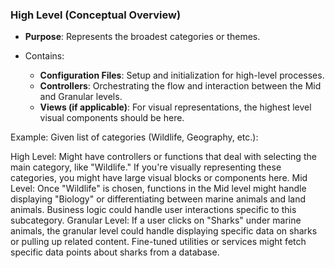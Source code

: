 ### High Level (Conceptual Overview)

- **Purpose**: Represents the broadest categories or themes.

- Contains:

  - **Configuration Files**: Setup and initialization for high-level processes.
  - **Controllers**: Orchestrating the flow and interaction between the Mid and Granular levels.
  - **Views (if applicable)**: For visual representations, the highest level visual components should be here.

Example:
Given list of categories (Wildlife, Geography, etc.):

High Level:
Might have controllers or functions that deal with selecting the main category, like "Wildlife."
If you're visually representing these categories, you might have large visual blocks or components here.
Mid Level:
Once "Wildlife" is chosen, functions in the Mid level might handle displaying "Biology" or differentiating between marine animals and land animals.
Business logic could handle user interactions specific to this subcategory.
Granular Level:
If a user clicks on "Sharks" under marine animals, the granular level could handle displaying specific data on sharks or pulling up related content.
Fine-tuned utilities or services might fetch specific data points about sharks from a database.
